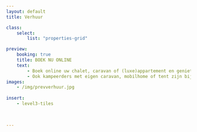 ```yaml
---
layout: default
title: Verhuur

class:
    select: 
        list: "properties-grid"

preview:
    booking: true
    title: BOEK NU ONLINE
    text: 
        - Boek online uw chalet, caravan of (luxe)appartement en geniet volop van een zorgeloos en comfortabel verblijf. 
        - Ook kampeerders met eigen caravan, mobilhome of tent zijn bij ons van harte welkom en kunnen hun verblijf online boeken.    
images:
    - /img/prevverhuur.jpg
    
insert:
    - level3-tiles
    
    

---
```

